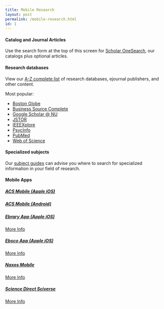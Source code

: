 ```yaml
---
title: Mobile Research
layout: post
permalink: /mobile-research.html
id: 1
---
```


#### Catalog and Journal Articles

Use the search form at the top of this screen for [Scholar OneSearch](http://onesearch.library.neu.edu), our catalogs plus optional articles.



#### Research databases

View our [A-Z complete list](http://subjectguides.lib.neu.edu/urls) of research databases, ejournal publishers, and other content. 

Most popular:

* [Boston Globe](http://ezproxy.neu.edu/login?url=http://search.proquest.com/cv_675897/index?accountid=12826)
* [Business Source Complete](http://ezproxy.neu.edu/login?url=http://search.ebscohost.com/login.aspx?authtype=ip,uid&profile=bsi&defaultdb=bth)
* [Google Scholar @ NU](http://scholar.google.com/schhp?hl=en&inst=12820075384204861865)
* [JSTOR](http://ezproxy.neu.edu/login?url=http://www.jstor.org)
* [IEEEXplore](http://ezproxy.neu.edu/login?url=http://ieeexplore.ieee.org/)
* [PsycInfo](http://ezproxy.neu.edu/login?url=http://search.proquest.com/psycinfo/index?accountid=12826)
* [PubMed](http://library.northeastern.edu/find/resources/items/pubmed) 
* [Web of Science](http://ezproxy.neu.edu/login?url=http://www.webofknowledge.com/)


#### Specialized subjects

Our [subject guides](http://subjectguides.lib.neu.edu/) can advise you where to search for specialized information in your field of research.


#### Mobile Apps  

##### [ACS Mobile (Apple iOS)](http://phobos.apple.com/WebObjects/MZStore.woa/wa/viewSoftware?id=355382930)

##### [ACS Mobile (Android)](https://market.android.com/details?id=org.acs.pubs.acsmobile) 

##### [Ebrary App (Apple iOS)](http://www.lib.neu.edu/m/journals.html) 
[More Info](http://library.northeastern.edu/get-help/tech-support/mobile/ebrary-mobile-app) 

##### [Ebsco App (Apple iOS)](http://itunes.apple.com/us/app/ebscohost/id433269587?mt=8) 

[More Info](http://library.northeastern.edu/get-help/tech-support/mobile/ebsco-mobile-app) 

##### [Naxos Mobile](http://itunes.apple.com/us/app/nml/id338059159?mt=8)

[More Info](http://library.northeastern.edu/get-help/tech-support/mobile/naxos-mobile-app) 

##### [Science Direct Sciverse](http://itunes.apple.com/us/app/sciencedirect-lite-institutional/id383622545?mt=8) 

[More Info](http://library.northeastern.edu/get-help/tech-support/mobile/science-direct-sciverse-mobile-app) 




